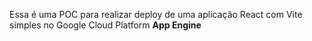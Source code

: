 Essa é uma POC para realizar deploy de uma aplicação React com Vite simples no Google Cloud Platform __App Engine__
